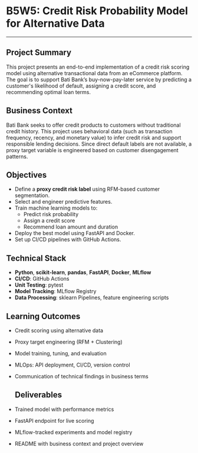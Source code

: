 # B5W5: Credit Risk Probability Model for Alternative Data
---
## Project Summary
This project presents an end-to-end implementation of a credit risk scoring model using alternative transactional data from an eCommerce platform. The goal is to support Bati Bank’s buy-now-pay-later service by predicting a customer's likelihood of default, assigning a credit score, and recommending optimal loan terms.

## Business Context
Bati Bank seeks to offer credit products to customers without traditional credit history. This project uses behavioral data (such as transaction frequency, recency, and monetary value) to infer credit risk and support responsible lending decisions. Since direct default labels are not available, a proxy target variable is engineered based on customer disengagement patterns.

## Objectives
- Define a **proxy credit risk label** using RFM-based customer segmentation.
- Select and engineer predictive features.
- Train machine learning models to:
  - Predict risk probability
  - Assign a credit score
  - Recommend loan amount and duration
- Deploy the best model using FastAPI and Docker.
- Set up CI/CD pipelines with GitHub Actions. 

## Technical Stack
- **Python**, **scikit-learn**, **pandas**, **FastAPI**, **Docker**, **MLflow**
- **CI/CD**: GitHub Actions
- **Unit Testing**: pytest
- **Model Tracking**: MLflow Registry
- **Data Processing**: sklearn Pipelines, feature engineering scripts

 ## Learning Outcomes
- Credit scoring using alternative data
- Proxy target engineering (RFM + Clustering)
- Model training, tuning, and evaluation
- MLOps: API deployment, CI/CD, version control
- Communication of technical findings in business terms

  ## Deliverables
- Trained model with performance metrics
- FastAPI endpoint for live scoring
- MLflow-tracked experiments and model registry
- README with business context and project overview
 
